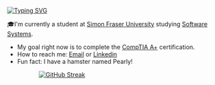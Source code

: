 [![Typing SVG](https://readme-typing-svg.herokuapp.com?color=1145F7&center=true&vCenter=true&lines=Hi+there%2C+I'm+Grant!+%F0%9F%91%8B)](https://git.io/typing-svg)

🎓I'm currently a student at [Simon Fraser University](https://www.sfu.ca/) studying [Software Systems](https://www.sfu.ca/computing/prospective-students/undergraduate-students/programs/degree-programs/softwaresystems.html).

<!-- 🦁My website: [Grendlee](https://Grendlee.com/) -->

-  My goal right now is to complete the [CompTIA A+](https://www.comptia.org/certifications/a) certification.
-  How to reach me: <a href="mailto:grantley.kuo@gmail.com">Email</a> or [Linkedin](www.linkedin.com/in/grantleyk)
-  Fun fact: I have a hamster named Pearly!
<!-- -  Current interest: Developing a [weather web application](https://github.com/Grendlee/Weather-Web-Application) that reports the current weather data to the user based on their device location. -->
<!-- -  Certs:  -->
<!-- -  Accomplishments:  -->

&emsp;&emsp;&emsp;&emsp;&emsp;
[![GitHub Streak](https://streak-stats.demolab.com?user=Grendlee&card_width=230&hide_current_streak=true&hide_longest_streak=true)](https://git.io/streak-stats)
